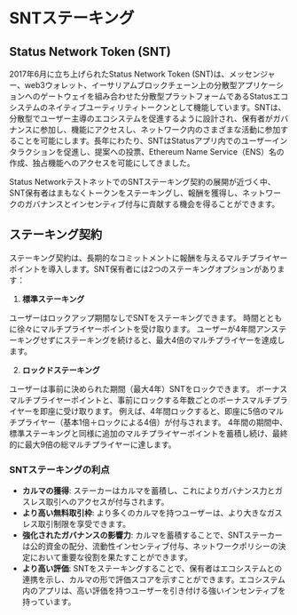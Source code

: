 # SNTステーキング

## Status Network Token (SNT)

2017年6月に立ち上げられたStatus Network Token (SNT)は、メッセンジャー、web3ウォレット、イーサリアムブロックチェーン上の分散型アプリケーションへのゲートウェイを組み合わせた分散型プラットフォームであるStatusエコシステムのネイティブユーティリティトークンとして機能しています。SNTは、分散型でユーザー主導のエコシステムを促進するように設計され、保有者がガバナンスに参加し、機能にアクセスし、ネットワーク内のさまざまな活動に参加することを可能にします。長年にわたり、SNTはStatusアプリ内でのユーザーインタラクションを促進し、提案への投票、Ethereum Name Service（ENS）名の作成、独占機能へのアクセスを可能にしてきました。

Status NetworkテストネットでのSNTステーキング契約の展開が近づく中、SNT保有者はまもなくトークンをステーキングし、報酬を獲得し、ネットワークのガバナンスとインセンティブ付与に貢献する機会を得ることができます。

## ステーキング契約

ステーキング契約は、長期的なコミットメントに報酬を与えるマルチプライヤーポイントを導入します。SNT保有者には2つのステーキングオプションがあります：

1. **標準ステーキング**

ユーザーはロックアップ期間なしでSNTをステーキングできます。
時間とともに徐々にマルチプライヤーポイントを受け取ります。
ユーザーが4年間アンステーキングせずにステーキングを続けると、最大4倍のマルチプライヤーを達成します。

2. **ロックドステーキング**

ユーザーは事前に決められた期間（最大4年）SNTをロックできます。
ボーナスマルチプライヤーポイントと、事前にロックする年数ごとのボーナスマルチプライヤーを即座に受け取ります。
例えば、4年間ロックすると、即座に5倍のマルチプライヤー（基本1倍＋ロックによる4倍）が付与されます。
4年間の期間中、標準ステーキングと同様に追加のマルチプライヤーポイントを蓄積し続け、最終的に最大9倍の総マルチプライヤーに達します。

### SNTステーキングの利点

- **カルマの獲得**: ステーカーはカルマを蓄積し、これによりガバナンス力とガスレス取引へのアクセスが付与されます。
- **より高い無料取引枠**: より多くのカルマを持つユーザーは、より大きなガスレス取引制限を享受できます。
- **強化されたガバナンスの影響力**: カルマを蓄積することで、SNTステーカーは公的資金の配分、流動性インセンティブ付与、ネットワークポリシーの決定において重要な役割を果たすことができます。
- **より高い評価**: SNTをステーキングすることで、保有者はエコシステムとの連携を示し、カルマの形で評価スコアを示すことができます。エコシステム内のアプリは、高い評価を持つユーザーを引き付ける強いインセンティブを持っています。